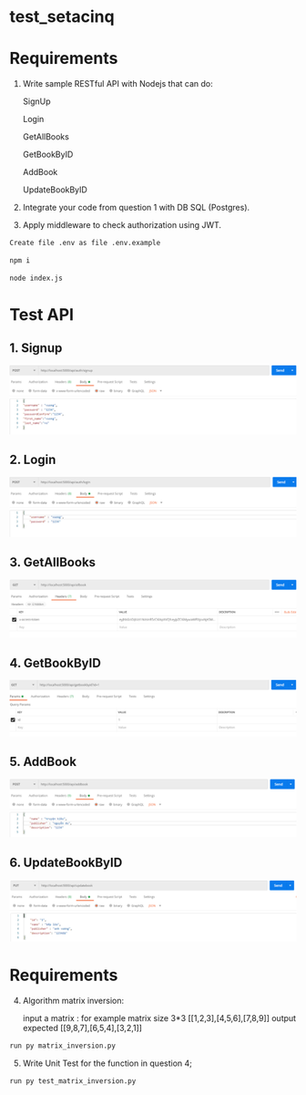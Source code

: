 # test_setacinq

# Requirements
1. Write sample RESTful API with Nodejs that can do:

    SignUp

    Login

    GetAllBooks

    GetBookByID

    AddBook

    UpdateBookByID

2. Integrate your code from question 1 with DB SQL (Postgres).

3. Apply middleware to check authorization using JWT.


```sh
Create file .env as file .env.example
```
```sh
npm i
```
```sh
node index.js
```

# Test API

## 1. Signup

<img src='image/signup.PNG'></img>

## 2. Login

<img src='image/login.PNG'></img>

## 3. GetAllBooks

<img src='image/allbook.PNG'></img>

## 4. GetBookByID

<img src='image/bookbyid.PNG'></img>

## 5. AddBook

<img src='image/addbook.PNG'></img>

## 6. UpdateBookByID

<img src='image/updatebook.PNG'></img>


# Requirements

4. Algorithm matrix inversion: 

    input  a matrix : for example  matrix size 3*3 [[1,2,3],[4,5,6],[7,8,9]] 
    output expected  [[9,8,7],[6,5,4],[3,2,1]] 

```sh
run py matrix_inversion.py 
```
5. Write Unit Test for the function in question 4;


```sh
run py test_matrix_inversion.py 
```




